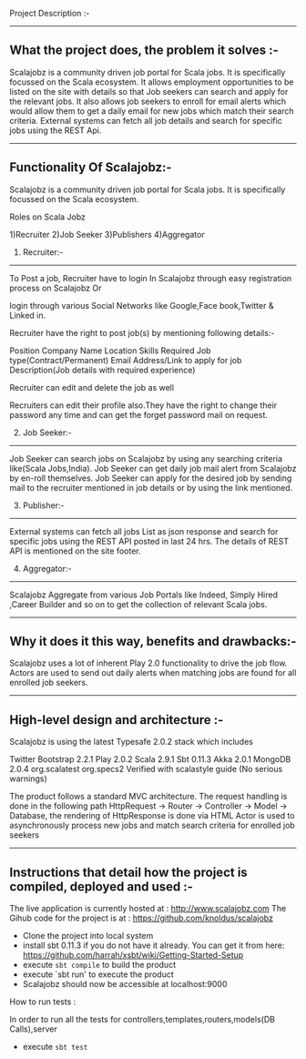 Project Description :-

-----------------------------------------------
What the project does, the problem it solves :-
-----------------------------------------------

Scalajobz is a community driven job portal for Scala jobs.  It is specifically focussed on the Scala ecosystem. It allows employment opportunities to be listed on the site with details so that Job seekers can search and apply for the relevant jobs. It also allows job seekers to enroll for email alerts which would allow them to get a daily email for new jobs which match their search criteria. 
External systems can fetch all job details and search for specific jobs using the REST Api.

------------------------------------------------
Functionality Of Scalajobz:-
------------------------------------------------

Scalajobz is a community driven job portal for Scala jobs.  It is specifically focussed on the Scala ecosystem.

Roles on Scala Jobz

1)Recruiter
2)Job Seeker
3)Publishers
4)Aggregator

1) Recruiter:-
_______________


To Post a job, Recruiter have to login In Scalajobz through easy registration process on Scalajobz Or

login through various Social Networks like Google,Face book,Twitter & Linked in.


Recruiter have the right to post job(s) by mentioning following details:-


Position
Company Name
Location
Skills Required
Job type(Contract/Permanent)
Email Address/Link to apply for job
Description(Job details with required experience)

Recruiter can edit and delete the job as well

Recruiters can edit their profile also.They have the right to change their password any time and can get the forget password mail on request.

2) Job Seeker:-
_______________


Job Seeker can search jobs on Scalajobz by using any searching criteria like(Scala Jobs,India).
Job Seeker can get daily job mail alert from Scalajobz by en-roll themselves.
Job Seeker can apply for the desired job by sending mail to the recruiter mentioned in job details or by using the link mentioned.

3) Publisher:-
_______________


External systems can fetch all jobs List  as json response and search for specific jobs using the REST API  posted in last 24 hrs.
The details of REST API is mentioned on the site footer.

 
4) Aggregator:-
__________________

Scalajobz Aggregate from various Job Portals like Indeed, Simply Hired ,Career Builder and so on to get the collection of relevant Scala jobs.


------------------------------------------------
Why it does it this way, benefits and drawbacks:-
------------------------------------------------

Scalajobz uses a lot of inherent Play 2.0 functionality to drive the job flow. Actors are used to send out daily alerts when matching jobs are found for all enrolled job seekers.

------------------------------------
High-level design and architecture :-
------------------------------------

Scalajobz is using the latest Typesafe 2.0.2 stack which includes

Twitter Bootstrap 2.2.1
Play 2.0.2
Scala 2.9.1
Sbt 0.11.3
Akka 2.0.1
MongoDB  2.0.4
org.scalatest
org.specs2
Verified with scalastyle guide (No serious warnings)

The product follows a standard MVC architecture. The request handling is done in the following path
HttpRequest -> Router -> Controller -> Model -> Database, the rendering of HttpResponse is done via HTML
Actor is used to asynchronously process new jobs and match search criteria for enrolled job seekers

-----------------------------------------------------------------------
Instructions that detail how the project is compiled, deployed and used :-
-----------------------------------------------------------------------

The live application is currently hosted at :  http://www.scalajobz.com
The Gihub code for the project is at    :  https://github.com/knoldus/scalajobz
* Clone the project into local system
* install sbt 0.11.3  if you do not have it already. You can get it from here: https://github.com/harrah/xsbt/wiki/Getting-Started-Setup
* execute `sbt compile` to build the product
* execute `sbt run' to execute the product
* Scalajobz should now be accessible at localhost:9000

How to run tests :

In order to run all the tests for controllers,templates,routers,models(DB Calls),server

* execute  `sbt test` 

